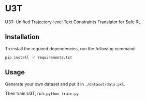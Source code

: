 # U3T

U3T: Unified Trajectory-level Text Constraints Translator for Safe RL

## Installation

To install the required dependencies, run the following command:

`pip install -r requirements.txt`

## Usage

Generate your own dataset and put it in `./dataset/data.pkl`.

Then train U3T, run: `python train.py`

